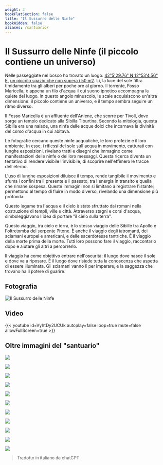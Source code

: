 ```yaml
---
weight: 3
bookFlatSection: false
title: "Il Sussurro delle Ninfe"
bookHidden: false
aliases: /santuario/
---
```


# Il Sussurro delle Ninfe (il piccolo contiene un universo)

Nelle passeggiate nel bosco ho trovato un
luogo: [42°5'29.76" N 12°53'4.56" E](https://www.google.com/maps/place/42%C2%B005'29.8%22N+12%C2%B053'04.6%22E/@42.091604,12.8820251,17z/data=!3m1!4b1!4m4!3m3!8m2!3d42.0916!4d12.8846?entry=ttu&g_ep=EgoyMDI0MTExMy4xIKXMDSoJLDEwMjExMjM0SAFQAw%3D%3D), [un piccolo spazio che non supera i 50 m2](https://www.google.com/maps/d/edit?mid=1RBN4q5D502HuN8aI8RgC7KfpprJPbM0&usp=sharing).
Lì, la luce del sole filtra timidamente tra gli alberi per poche ore al giorno. Il torrente, Fosso Maricella, è appena
un filo d'acqua il cui suono ipnotico accompagna la quiete del luogo. In questo angolo minuscolo, le scale acquisiscono
un'altra dimensione: il piccolo contiene un universo, e il tempo sembra seguire un ritmo diverso.

Il Fosso Maricella è un affluente dell'Aniene, che scorre per Tivoli, dove sorge un tempio dedicato alla Sibilla
Tiburtina. Secondo la mitologia, questa Sibilla era una naiade, una ninfa delle acque dolci che incarnava la divinità
del corso d'acqua in cui abitava.

Le fotografie cercano queste ninfe acquatiche, le loro profezie e il loro ambiente. In esse, i riflessi del sole
sull'acqua in movimento, catturati con lunghe esposizioni, rivelano tratti e disegni che immagino come manifestazioni
delle ninfe o dei loro messaggi. Questa ricerca diventa un tentativo di rendere visibile l'invisibile, di scoprire
nell'effimero le tracce dell'eterno.

L'uso di lunghe esposizioni diluisce il tempo, rende tangibile il movimento e sfuma i confini tra il presente e il
passato, tra l'energia in transito e quella che rimane sospesa. Queste immagini non si limitano a registrare l'istante;
permettono al tempo di fluire in modo diverso, rivelando una dimensione più profonda.

Questo legame tra l'acqua e il cielo è stato sfruttato dai romani nella costruzione di templi, ville e città. Attraverso
stagni e corsi d'acqua, simboleggiavano l'idea di portare "il cielo sulla terra".

Questo viaggio, tra cielo e terra, è lo stesso viaggio delle Sibille tra Apollo e l'oltretomba del serpente Pitone. È
anche il viaggio degli iatromanti, dei sciamani europei e americani, e delle sacerdotesse tantriche. È il viaggio della
morte prima della morte. Tutti loro possono fare il viaggio, raccontarlo dopo e aiutare gli altri a percorrerlo.

Il viaggio ha come obiettivo entrare nell'oscurità: il luogo dove nasce il sole e dove va a riposare. È il luogo dove
risiede tutta la conoscenza che aspetta di essere illuminata. Gli sciamani vanno lì per imparare, e la saggezza che
trovano ha il potere di guarire.

## Fotografia

![Il Sussurro delle Ninfe](/images/X1V45282-Enhanced-SR.jpg)

## Video

{{< youtube id=VyhtDy2UCUk autoplay=false loop=true mute=false allowFullScreen=true >}}

## Oltre immagini del "santuario"

![](20241104_1238_X1V44656_fransimo_1.jpeg)

![](20241104_1240_X1V44658_fransimo.jpeg)

![](20241104_1250_X1V44668_fransimo.jpeg)

![](20241105_1047_X1V44833_fransimo.jpeg)

![](20241105_1053_X1V44838_fransimo.jpeg)

![](20241105_1056_XT252806_fransimo.jpeg)

![](20241105_1057_XT252812_fransimo.jpeg)

![](20241111_1035_X1V45244_fransimo.jpeg)

![](20241111_1055_X1V45257_fransimo.jpeg)

![](20241112_1038_X1V45328-Enhanced-NR_fransimo-2.jpeg)

![](20241112_1038_X1V45328-Enhanced-NR_fransimo.jpeg)

> Tradotto in italiano da chatGPT